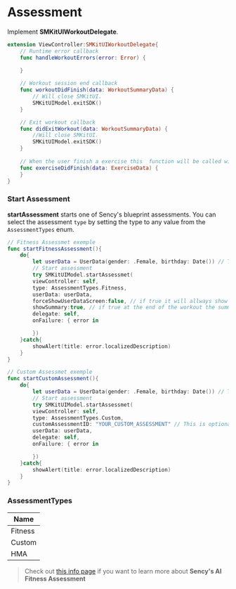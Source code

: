 # Assessment

Implement **SMKitUIWorkoutDelegate**.
```Swift
extension ViewController:SMKitUIWorkoutDelegate{
    // Runtime error callback
    func handleWorkoutErrors(error: Error) {
        
    }

    // Workout session end callback
    func workoutDidFinish(data: WorkoutSummaryData) {
        // Will close SMKitUI.
        SMKitUIModel.exitSDK()
    }

    // Exit workout callback
    func didExitWorkout(data: WorkoutSummaryData) {
        //Will close SMKitUI.
        SMKitUIModel.exitSDK()
    }
    
    // When the user finish a exercise this  function will be called with the exercise data.
    func exerciseDidFinish(data: ExerciseData) {
    }
}
```
    
### Start Assessment
**startAssessment** starts one of Sency's blueprint assessments.
You can select the assessment `type` by setting the type to any value from the `AssessmentTypes` enum.
```Swift
// Fitness Assessmet exemple
func startFitnessAssessment(){
    do{
        let userData = UserData(gender: .Female, birthday: Date()) // This is optional if not provided the SDK will requst from the user his age and gender.
        // Start assessment
        try SMKitUIModel.startAssessmet(
        viewController: self,
        type: AssessmentTypes.Fitness,
        userData: userData,
        forceShowUserDataScreen:false, // if true it will allways show UserData screen.
        showSummary:true, // if true at the end of the workout the summary screen will be presented
        delegate: self,
        onFailure: { error in

        })
    }catch{
        showAlert(title: error.localizedDescription)
    }
}

// Custom Assessmet exemple
func startCustomAssessment(){
    do{
        let userData = UserData(gender: .Female, birthday: Date()) // This is optional if not provided the SDK will requst from the user his age and gender.
        // Start assessment
        try SMKitUIModel.startAssessmet(
        viewController: self,
        type: AssessmentTypes.Custom,
        customAssessmentID: "YOUR_CUSTOM_ASSESSMENT" // This is optional if you have multiple 'Custom Assessment' you can provide the assessment ID in order to start the assessment
        userData: userData,
        delegate: self,
        onFailure: { error in

        })
    }catch{
        showAlert(title: error.localizedDescription)
    }
}
```

### AssessmentTypes
| Name                |
|---------------------|
| Fitness             |
| Custom              |
| HMA                 |


> Check out [this info page](https://github.com/sency-ai/smkit-sdk/blob/main/AI-Fitness-Assessment.md) if you want to learn more about **Sency's AI Fitness Assessment**
